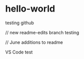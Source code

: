 # hello-world
testing github

// new readme-edits branch testing

// June additions to readme

VS Code test